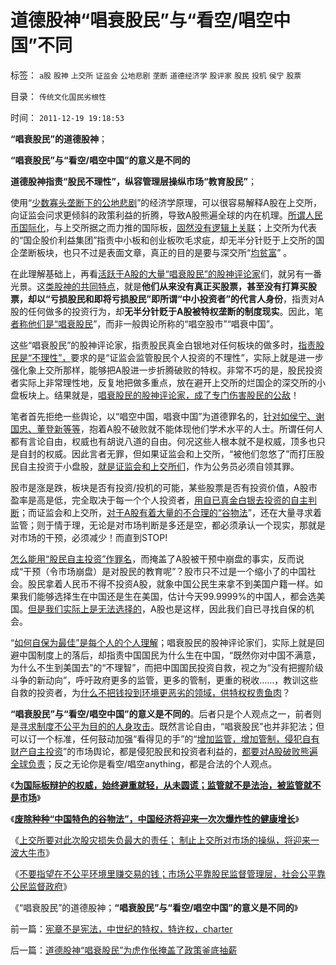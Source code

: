 # 道德股神“唱衰股民”与“看空/唱空中国”不同

标签： `a股` `股神` `上交所` `证监会` `公地悲剧` `垄断` `道德经济学` `股评家` `股民` `投机` `侯宁` `股票` 

目录： `传统文化国民劣根性`

时间： `2011-12-19 19:18:53`

**“唱衰股民”的道德股神**；

**“唱衰股民”与“看空/唱空中国”的意义是不同的**

**道德股神指责“股民不理性”，纵容管理层操纵市场“教育股民”**；

使用“[少数寡头垄断下的公地悲剧](../../../2011/12/1/小政府＝消费者依法诉讼取代“监管”.md)”的经济学原理，可以很容易解释A股在上交所，向证监会问求更倾斜的政策利益的折腾，导致A股熊遍全球的内在机理。[所谓人民币国际化](../../../2011/11/25/（外汇管制＋金融垄断）下推出国际板，不仅仅是卖国！.md)，与上交所据之而力推的国际板，[固然没有逻辑上关联](../../../2011/11/30/监管就不是法治，被监管就不是市场，和国际板.md)；上交所为代表的“国企股价利益集团”指责中小板和创业板吹毛求疵，却无半分针贬于上交所的国企垄断板块，也只不过是表面文章，真正的目的是要与深交所“[均贫富](../../../2010/11/3/“反垄断情结”与社会主义思路的深远渊源.md)” 。

在此理解基础上，再看[活跃于A股的大量“唱衰股民”的股神评论家](../../../2011/12/16/在毒气室里夸耀屏气功夫的资深股神.md)们，就另有一番光景。这[类股神的共同特点](../../../2011/6/13/世界上有蠢猪并不奇怪.md)，就是**他们从来没有真正买股票，甚至没有打算买股票，却以“亏损股民和即将亏损股民”即所谓“中小投资者”的代言人身份**，指责对A股的任何做多的投资行为，却**无半分针贬于A股被特权垄断的制度现实**。因此，笔[者称他们是“唱衰股民](../../../2011/9/19/炒股败家，实业更败家.md)”，而非一般舆论所称的“唱空股市”“唱衰中国”。

这些“唱衰股民”的股神评论家，指责股民真金白银地对任何板块的做多时，[指责股民是“不理性”，](../../../2011/7/8/股神骂股民（命中机率＝亏损概率）；.md)要求的是“证监会监管股民个人投资的不理性”，实际上就是进一步强化象上交所那样，能够把A股进一步折腾破败的特权。非常不巧的是，股民投资者实际上非常理性地，反复地把做多重点，放在避开上交所的烂国企的深交所的小盘板块上。结果就是，[唱衰股民的股神评论家，成了专门伤害股民的公敌](../../../2011/11/2/唱空唱多不要唱“管理层管涨管跌”.md)！

笔者首先拒绝一些舆论，以“唱空中国，唱衰中国”为道德罪名的，[针对如侯宁、谢国忠、董登新等等](../../../2008/6/25/客观看待谢国忠侯宁的卖国唱空.md)，抱着A股不破败就不能体现他们学术水平的人士。所谓任何人都有言论自由，权威也有胡说八道的自由。何况这些人根本就不是权威，顶多也只是自封的权威。因此言者无罪，但如果证监会和上交所，“被他们忽悠了”而打压股民自主投资于小盘股，[就是证监会和上交所们](../../../2011/12/16/废除股市“谷物法”，A股将有一波大牛市.md)，作为公务员必须自领其罪。

股市是涨是跌，板块是否有投资/投机的可能，某些股票是否有投资价值，A股市盈率是高是低，完全取决于每一个个人投资者，[用自已真金白银去投资的自主判断](../../../2011/3/7/“零和”，亏损和投机.md)；而证监会和上交所，[对于A股有着大量的不合理的“谷物法](../../../2011/12/16/废除向香港倾斜的“谷物法”，大陆居民将大大富裕.md)”，还在大量寻求着监管；则于情于理，无论是对市场判断是多还是空，都必须承认一个现实，那就是对市场的干预，必须减少！而直到STOP!

[怎么能用“股民自主投资”作罪名](../../../2007/8/26/散户投资是中国股市中最理性的投资者.md)，而掩盖了A股被干预中崩盘的事实，反而说成“干预（令市场崩盘）是对股民的教育呢”？股市只不过是一个缩小了的中国社会。股民拿着人民币不得不投资A股，就象中国公民生来拿不到美国户籍一样。如果我们能够选择生在中国还是生在美国，估计今天99.9999%的中国人，都会选美国。[但是我们实际上是无法选择的](../../../2011/12/16/废除向香港倾斜的“谷物法”，大陆居民将大大富裕.md)，A股也是这样，因此我们自已寻找自保的机会。

“[如何自保为最佳”是每个人的个人理解](../../../2008/10/17/官民二元之经济危机，小民百姓可能无路可逃.md)；唱衰股民的股神评论家们，实际上就是回避中国制度上的落后，却指责中国国民为什么生在中国，“既然你对中国不满意，为什么不生到美国去”的“不理智”，而把中国国民投资自救，视之为“没有把握阶级斗争的新动向”，呼吁政府更多的监管，更多的管制，更重的税收……，教训这些自救的投资者，为[什么不把钱投到环境更恶劣的领域，供特权权贵鱼肉](../../../2008/5/4/实业难！中国市场其实非常小!.md)？

**“唱衰股民”与“看空/唱空中国”的意义是不同的**。后者只是个人观点之一，前者则是[寻求制度不公平为目的的人身攻击](../../../2010/9/2/疯神演义：最根本的市场“道德”.md)。既然言论自由，“唱衰股民”也并非犯法；但可以订一个标准，任何鼓动加强“看得见的手”的“[增加监管，增加管制，侵犯自有财产自主投资](../../../2011/11/29/证监会应放弃监管，开设司法仲裁渠道.md)”的市场舆论，都是侵犯股民和投资者利益的，[都要对A股破败熊遍全球负责](../../../2010/8/31/股民想赚钱就不能做“贪民”.md)；反之无论你是看空/唱空anything，都是合法的个人观点。

《[**为国际板辩护的权威，始终避重就轻，从未圆谎；监管就不是法治，被监管就不是市场**](../../../2011/11/30/监管就不是法治，被监管就不是市场，和国际板.md)》

《[**废除种种“中国特色的谷物法”，中国经济将迎来一次次爆炸性的健康增长**](../../../2011/12/16/废除向香港倾斜的“谷物法”，大陆居民将大大富裕.md)》

《[上交所要对此次股灾损失负最大的责任； 制止上交所对市场的操纵，将迎来一波大牛市](../../../2011/12/16/废除股市“谷物法”，A股将有一波大牛市.md)》

《[不要指望在不公平环境里赚交易的钱；市场公平靠股民监督管理层，社会公平靠公民监督政府](../../../2011/12/16/在毒气室里夸耀屏气功夫的资深股神.md)》

《“唱衰股民”的道德股神；**“唱衰股民”与“看空/唱空中国”的意义是不同的**》



前一篇：[宪章不是宪法，中世纪的特权，特许权，charter](../../../2011/12/18/宪章不是宪法，中世纪的特权，特许权，charter.md)

后一篇：[道德股神“唱衰股民”为虎作伥掩盖了政策釜底抽薪](../../../2011/12/19/道德股神“唱衰股民”为虎作伥掩盖了政策釜底抽薪.md)